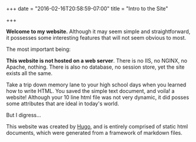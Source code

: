 +++
date = "2016-02-16T20:58:59-07:00"
title = "Intro to the Site"

+++

**Welcome to my website.**  Although it may seem simple and straightforward, it possesses some interesting features that will not seem obvious to most.

The most important being:

**This website is not hosted on a web server**. There is no IIS, no NGINX, no Apache, nothing. There is also no database, no session store, yet the site exists all the same.

Take a trip down memory lane to your high school days when you learned how to write HTML. You saved the simple text document, and voila! a website! Although your 10 line html file was not very dynamic, it did posses some attributes that are ideal in today's world.

But I digress...

This website was created by [Hugo](http://www.gohugo.io), and is entirely comprised of static html documents, which were generated from a framework of markdown files.
